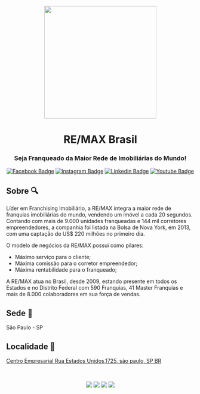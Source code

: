 
 <p align="center">
  <img align="center" src="https://datalakephoenixdev.blob.core.windows.net/cms-uploads/bt557v2c318qgd906d2y1pxb/attachments/d3e8iiuodolou1im7vhshlqt-logo.svg" width="300" height="300">
 <p>

 
 
 <h1 align="center">RE/MAX Brasil</h1> 
 <h3 align="center">Seja Franqueado da Maior Rede de Imobiliárias do Mundo!</h3>
 <div align="center">

[![Facebook Badge](https://img.shields.io/badge/-Facebook-blue?style=flat-square&logo=Facebook&logoColor=white&link=https://www.facebook.com/remaxbr/)](https://www.facebook.com/remaxbr/)
[![Instagram Badge](https://img.shields.io/badge/-Instagram-purple?style=flat-square&logo=Instagram&logoColor=white&link=https://www.instagram.com/remaxbr/)](https://www.instagram.com/remaxbr/)
[![Linkedin Badge](https://img.shields.io/badge/-LinkedIn-blue?style=flat-square&logo=Linkedin&logoColor=white&link=https://www.linkedin.com/company/remax-brasil/)](https://www.linkedin.com/company/remax-brasil/)
[![Youtube Badge](https://img.shields.io/badge/-Youtube-red?style=flat-square&logo=Youtube&logoColor=white&link=https://www.youtube.com/@remaxbrasil)](https://www.youtube.com/@remaxbrasil)


</div>
 
## Sobre 🔍 

Líder em Franchising Imobiliário, a RE/MAX integra a maior rede de franquias imobiliárias do mundo, vendendo um imóvel a cada 20 segundos. Contando com mais de 9.000 unidades franqueadas e 144 mil corretores empreendedores, a companhia foi listada na Bolsa de Nova York, em 2013, com uma captação de US$ 220 milhões no primeiro dia.

O modelo de negócios da RE/MAX possui como pilares: 
- Máximo serviço para o cliente;
- Máxima comissão para o corretor empreendedor;
- Máxima rentabilidade para o franqueado;

A RE/MAX atua no Brasil, desde 2009, estando presente em todos os Estados e no Distrito Federal com 590 Franquias, 41 Master Franquias e mais de 8.000 colaboradores em sua força de vendas.

## Sede 🏢
São Paulo - SP

## Localidade 📌
<a href="https://www.bing.com/maps?where=Rua%20Estados%20Unidos%2C1725%2C%20s%C3%A3o%20paulo%2C%20SP%2C%20BR">Centro Empresarial Rua Estados Unidos,1725, são paulo, SP BR</a>

<br />
<p align="center">
  <img align="center" src="https://sejaremax.com.br/img/premios-inicio/excelencia-2022.png">
  <img align="center" src="https://sejaremax.com.br/img/premios-inicio/melhores-franquias-2021.png">
  <img align="center" src="https://sejaremax.com.br/img/premios-inicio/melhores-franquias-2017-2018-2020.png">
  <img align="center" src="https://sejaremax.com.br/img/premios-inicio/excelencia-2014-2020.png">
 <p>



<!--

**Here are some ideas to get you started:**


🙋‍♀️ A short introduction - what is your organization all about?
🌈 Contribution guidelines - how can the community get involved?
👩‍💻 Useful resources - where can the community find your docs? Is there anything else the community should know?
🍿 Fun facts - what does your team eat for breakfast?
🧙 Remember, you can do mighty things with the power of [Markdown](https://docs.github.com/github/writing-on-github/getting-started-with-writing-and-formatting-on-github/basic-writing-and-formatting-syntax)
-->
